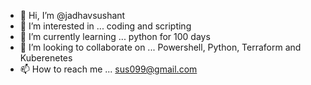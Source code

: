 - 👋 Hi, I’m @jadhavsushant
- 👀 I’m interested in ... coding and scripting
- 🌱 I’m currently learning ... python for 100 days
- 💞️ I’m looking to collaborate on ... Powershell, Python, Terraform and Kuberenetes
- 📫 How to reach me ... sus099@gmail.com

<!---
jadhavsushant/jadhavsushant is a ✨ special ✨ repository because its `README.md` (this file) appears on your GitHub profile.
You can click the Preview link to take a look at your changes.
--->
